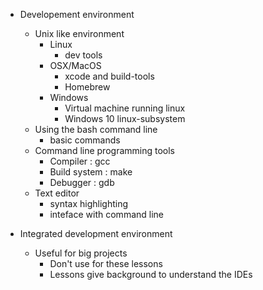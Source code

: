 * Developement environment
  - Unix like environment
    - Linux
      - dev tools
    - OSX/MacOS
      - xcode and build-tools
      - Homebrew
    - Windows
      - Virtual machine running linux
      - Windows 10 linux-subsystem
  - Using the bash command line
    - basic commands
  - Command line programming tools
    - Compiler : gcc
    - Build system : make
    - Debugger : gdb
  - Text editor
    - syntax highlighting
    - inteface with command line

* Integrated development environment
  - Useful for big projects
    - Don't use for these lessons
    - Lessons give background to understand the IDEs
